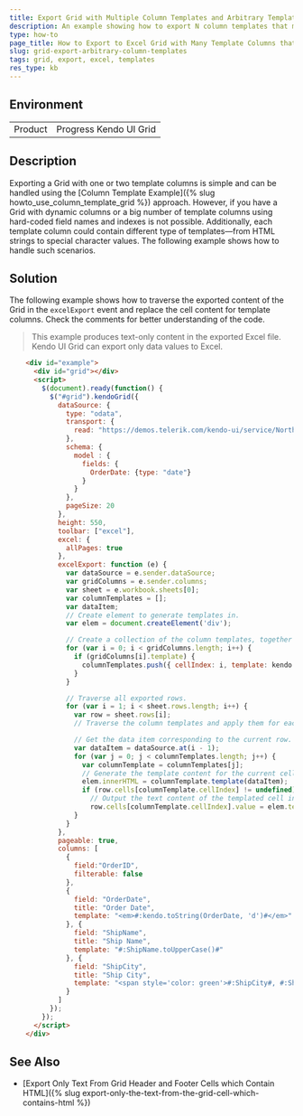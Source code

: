 ```yaml
---
title: Export Grid with Multiple Column Templates and Arbitrary Template Content
description: An example showing how to export N column templates that might contain additional HTML.
type: how-to
page_title: How to Export to Excel Grid with Many Template Columns that contain HTML in Their Templates | Kendo UI Grid
slug: grid-export-arbitrary-column-templates
tags: grid, export, excel, templates
res_type: kb
---
```


## Environment

<table>
 <tr>
  <td>Product</td>
  <td>Progress Kendo UI Grid</td>
 </tr>
</table>

## Description

Exporting a Grid with one or two template columns is simple and can be handled using the [Column Template Example]({% slug howto_use_column_template_grid %}) approach. However, if you have a Grid with dynamic columns or a big number of template columns using hard-coded field names and indexes is not possible. Additionally, each template column could contain different type of templates—from HTML strings to special character values. The following example shows how to handle such scenarios.

## Solution

The following example shows how to traverse the exported content of the Grid in the `excelExport` event and replace the cell content for template columns. Check the comments for better understanding of the code.

> This example produces text-only content in the exported Excel file. Kendo UI Grid can export only data values to Excel.

```html
    <div id="example">
      <div id="grid"></div>
      <script>
        $(document).ready(function() {
          $("#grid").kendoGrid({
            dataSource: {
              type: "odata",
              transport: {
                read: "https://demos.telerik.com/kendo-ui/service/Northwind.svc/Orders"
              },
              schema: {
                model : {
                  fields: {
                    OrderDate: {type: "date"}
                  }
                }
              },
              pageSize: 20
            },
            height: 550,
            toolbar: ["excel"],
            excel: {
              allPages: true
            },
            excelExport: function (e) {
              var dataSource = e.sender.dataSource;
              var gridColumns = e.sender.columns;
              var sheet = e.workbook.sheets[0];
              var columnTemplates = [];
              var dataItem;
              // Create element to generate templates in.
              var elem = document.createElement('div');

              // Create a collection of the column templates, together with the current column index
              for (var i = 0; i < gridColumns.length; i++) {
                if (gridColumns[i].template) {
                  columnTemplates.push({ cellIndex: i, template: kendo.template(gridColumns[i].template) });
                }
              }

              // Traverse all exported rows.
              for (var i = 1; i < sheet.rows.length; i++) {
                var row = sheet.rows[i];
                // Traverse the column templates and apply them for each row at the stored column position.

                // Get the data item corresponding to the current row.
                var dataItem = dataSource.at(i - 1);
                for (var j = 0; j < columnTemplates.length; j++) {
                  var columnTemplate = columnTemplates[j];
                  // Generate the template content for the current cell.
                  elem.innerHTML = columnTemplate.template(dataItem);
                  if (row.cells[columnTemplate.cellIndex] != undefined)
                    // Output the text content of the templated cell into the exported cell.
                    row.cells[columnTemplate.cellIndex].value = elem.textContent || elem.innerText || "";
                }
              }
            },
            pageable: true,
            columns: [
              {
                field:"OrderID",
                filterable: false
              },
              {
                field: "OrderDate",
                title: "Order Date",
                template: "<em>#:kendo.toString(OrderDate, 'd')#</em>"
              }, {
                field: "ShipName",
                title: "Ship Name",
                template: "#:ShipName.toUpperCase()#"
              }, {
                field: "ShipCity",
                title: "Ship City",
                template: "<span style='color: green'>#:ShipCity#, #:ShipCountry#</span>"
              }
            ]
          });
        });
      </script>
    </div>
```

## See Also

* [Export Only Text From Grid Header and Footer Cells which Contain HTML]({% slug export-only-the-text-from-the-grid-cell-which-contains-html %})